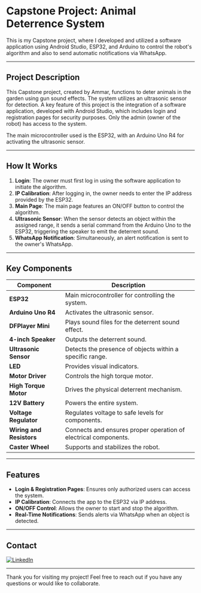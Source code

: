 # Capstone Project: Animal Deterrence System

This is my Capstone project, where I developed and utilized a software application using Android Studio, ESP32, and Arduino to control the robot's algorithm and also to send automatic notifications via WhatsApp.

---

## Project Description

This Capstone project, created by Ammar, functions to deter animals in the garden using gun sound effects. The system utilizes an ultrasonic sensor for detection. A key feature of this project is the integration of a software application, developed with Android Studio, which includes login and registration pages for security purposes. Only the admin (owner of the robot) has access to the system.

The main microcontroller used is the ESP32, with an Arduino Uno R4 for activating the ultrasonic sensor.

---

## How It Works

1. **Login**: The owner must first log in using the software application to initiate the algorithm.
2. **IP Calibration**: After logging in, the owner needs to enter the IP address provided by the ESP32.
3. **Main Page**: The main page features an ON/OFF button to control the algorithm.
4. **Ultrasonic Sensor**: When the sensor detects an object within the assigned range, it sends a serial command from the Arduino Uno to the ESP32, triggering the speaker to emit the deterrent sound.
5. **WhatsApp Notification**: Simultaneously, an alert notification is sent to the owner's WhatsApp.

---

## Key Components

| Component               | Description                                                    |
|-------------------------|----------------------------------------------------------------|
| **ESP32**               | Main microcontroller for controlling the system.               |
| **Arduino Uno R4**      | Activates the ultrasonic sensor.                               |
| **DFPlayer Mini**       | Plays sound files for the deterrent sound effect.              |
| **4-inch Speaker**      | Outputs the deterrent sound.                                   |
| **Ultrasonic Sensor**   | Detects the presence of objects within a specific range.       |
| **LED**                 | Provides visual indicators.                                    |
| **Motor Driver**        | Controls the high torque motor.                                |
| **High Torque Motor**   | Drives the physical deterrent mechanism.                       |
| **12V Battery**         | Powers the entire system.                                      |
| **Voltage Regulator**   | Regulates voltage to safe levels for components.               |
| **Wiring and Resistors**| Connects and ensures proper operation of electrical components.|
| **Caster Wheel**        | Supports and stabilizes the robot.                             |

---

## Features

- **Login & Registration Pages**: Ensures only authorized users can access the system.
- **IP Calibration**: Connects the app to the ESP32 via IP address.
- **ON/OFF Control**: Allows the owner to start and stop the algorithm.
- **Real-Time Notifications**: Sends alerts via WhatsApp when an object is detected.

---

## Contact

[![LinkedIn](https://img.shields.io/badge/LinkedIn-Connect-blue)](https://www.linkedin.com/in/muhammad-ammar-yaseer-azizan-48b28a235/)

---

Thank you for visiting my project! Feel free to reach out if you have any questions or would like to collaborate.
